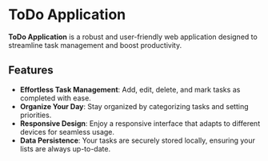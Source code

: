 # ToDo Application 

**ToDo Application** is a robust and user-friendly web application designed to streamline task management and boost productivity.

## Features

- **Effortless Task Management**: Add, edit, delete, and mark tasks as completed with ease.
- **Organize Your Day**: Stay organized by categorizing tasks and setting priorities.
- **Responsive Design**: Enjoy a responsive interface that adapts to different devices for seamless usage.
- **Data Persistence**: Your tasks are securely stored locally, ensuring your lists are always up-to-date.


